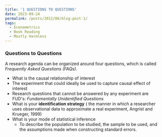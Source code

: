 ```yaml
---
title: '1 QUESTIONS TO QUESTIONS'
date: 2023-09-24
permalink: /posts/2012/08/blog-post-1/
tags:
  - Econometrics
  - Book Reading
  - Mostly Harmless
---
```


### Questions to Questions

A research agenda can be organized around four questions, which is called *Frequently Asked Questions (FAQs)*.
- What is the causal relationship of interest
- The experiment that could ideally be used to capture causal effect of interest
- Research questions that cannot be answered by any experiment are FUD's: *Fundamentally Unidentified Questions*
- What is your **identification strategy** ( the manner in which a researcher uses observational data to approximate a real experiment, Angrist and Krueger, 1999)
- What is your mode of statistical inference
  - To describe the population to be studied, the sample to be used, and the assumptions made when constructing standard errors.
